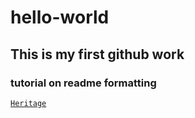 # hello-world
## This is my first github work
### tutorial on readme formatting
[`Heritage`](https://github.com/NaheemahBello)
